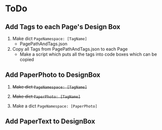 # ToDo

## Add Tags to each Page's Design Box
1. Make dict `PageNamespace: [TagName]`
    - PagePathAndTags.json
2. Copy all Tags from PagePathAndTags.json to each Page
    - Make a script which puts all the tags into code boxes which can be copied

## Add PaperPhoto to DesignBox

1. <s>Make dict `PageNamespace: [TagName]`</s>
    
2. <s> Make dict `PaperPhoto: [TagName]`</s>
   
3. Make a dict `PageNamespace: [PaperPhoto]`

## Add PaperText to DesignBox



